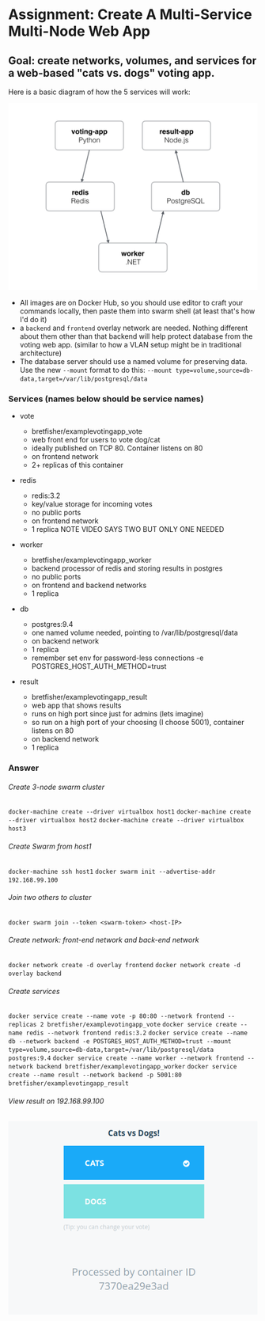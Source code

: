 # Assignment: Create A Multi-Service Multi-Node Web App

## Goal: create networks, volumes, and services for a web-based "cats vs. dogs" voting app.
Here is a basic diagram of how the 5 services will work:

![diagram](./architecture.png)
- All images are on Docker Hub, so you should use editor to craft your commands locally, then paste them into swarm shell (at least that's how I'd do it)
- a `backend` and `frontend` overlay network are needed. Nothing different about them other than that backend will help protect database from the voting web app. (similar to how a VLAN setup might be in traditional architecture)
- The database server should use a named volume for preserving data. Use the new `--mount` format to do this: `--mount type=volume,source=db-data,target=/var/lib/postgresql/data`

### Services (names below should be service names)
- vote
    - bretfisher/examplevotingapp_vote
    - web front end for users to vote dog/cat
    - ideally published on TCP 80. Container listens on 80
    - on frontend network
    - 2+ replicas of this container

- redis
    - redis:3.2
    - key/value storage for incoming votes
    - no public ports
    - on frontend network
    - 1 replica NOTE VIDEO SAYS TWO BUT ONLY ONE NEEDED

- worker
    - bretfisher/examplevotingapp_worker
    - backend processor of redis and storing results in postgres
    - no public ports
    - on frontend and backend networks
    - 1 replica

- db
    - postgres:9.4
    - one named volume needed, pointing to /var/lib/postgresql/data
    - on backend network
    - 1 replica
    - remember set env for password-less connections -e POSTGRES_HOST_AUTH_METHOD=trust

- result
    - bretfisher/examplevotingapp_result
    - web app that shows results
    - runs on high port since just for admins (lets imagine)
    - so run on a high port of your choosing (I choose 5001), container listens on 80
    - on backend network
    - 1 replica


### Answer

###### Create 3-node swarm cluster
`docker-machine create --driver virtualbox host1`
`docker-machine create --driver virtualbox host2`
`docker-machine create --driver virtualbox host3`

###### Create Swarm from host1
`docker-machine ssh host1`
`docker swarm init --advertise-addr 192.168.99.100`

###### Join two others to cluster
`docker swarm join --token <swarm-token> <host-IP>`

###### Create network: front-end network and back-end network
`docker network create -d overlay frontend`
`docker network create -d overlay backend`

###### Create services
`docker service create --name vote -p 80:80 --network frontend --replicas 2 bretfisher/examplevotingapp_vote`
`docker service create --name redis --network frontend redis:3.2`
`docker service create --name db --network backend -e POSTGRES_HOST_AUTH_METHOD=trust --mount type=volume,source=db-data,target=/var/lib/postgresql/data postgres:9.4`
`docker service create --name worker --network frontend --network backend bretfisher/examplevotingapp_worker`
`docker service create --name result --network backend -p 5001:80 bretfisher/examplevotingapp_result`

###### View result on 192.168.99.100
![result](result.png)